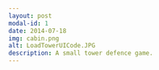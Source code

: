 ```yaml
---
layout: post
modal-id: 1
date: 2014-07-18
img: cabin.png
alt: LoadTowerUICode.JPG
description: A small tower defence game.
---
```

